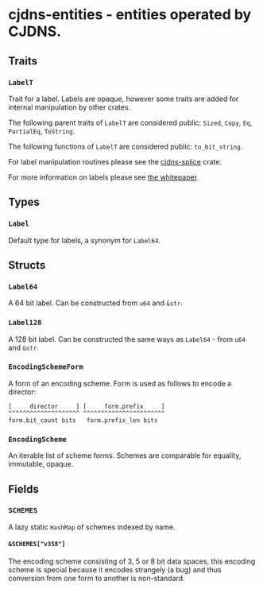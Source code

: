 # cjdns-entities - entities operated by CJDNS.

## Traits

### `LabelT`

Trait for a label. Labels are opaque, however some traits are added for internal manipulation by other crates.

The following parent traits of `LabelT` are considered public: `Sized`, `Copy`, `Eq`, `PartialEq`, `ToString`.

The following functions of `LabelT` are considered public: `to_bit_string`.

For label manipulation routines please see the [cjdns-splice](../cjdns-splice/readme.md) crate.

For more information on labels please see [the whitepaper](https://github.com/cjdelisle/cjdns/blob/master/doc/Whitepaper.md#definitions).

## Types

### `Label`

Default type for labels, a synonym for `Label64`.

## Structs

### `Label64`

A 64 bit label. Can be constructed from `u64` and `&str`.

### `Label128`

A 128 bit label. Can be constructed the same ways as `Label64` - from `u64` and `&str`.

### `EncodingSchemeForm`

A form of an encoding scheme. Form is used as follows to encode a director:

```
[     director     ] [     form.prefix     ]
^^^^^^^^^^^^^^^^^^^^ ^^^^^^^^^^^^^^^^^^^^^^^
form.bit_count bits   form.prefix_len bits
```

### `EncodingScheme`

An iterable list of scheme forms. Schemes are comparable for equality, immutable, opaque.

## Fields

### `SCHEMES`

A lazy static `HashMap` of schemes indexed by name.

#### `&SCHEMES["v358"]`

The encoding scheme consisting of 3, 5 or 8 bit data spaces, this encoding scheme is special
because it encodes strangely (a bug) and thus conversion from one form to another is non-standard.
